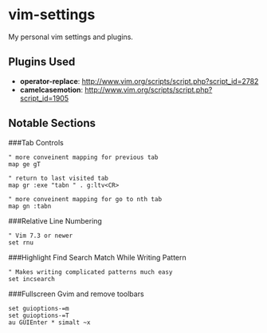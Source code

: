vim-settings
============

My personal vim settings and plugins.

Plugins Used
------------

* **operator-replace**: http://www.vim.org/scripts/script.php?script_id=2782
* **camelcasemotion**: http://www.vim.org/scripts/script.php?script_id=1905

Notable Sections
----------------

###Tab Controls
  
    " more conveinent mapping for previous tab
    map ge gT
  
    " return to last visited tab
    map gr :exe "tabn " . g:ltv<CR>
  
    " more conveinent mapping for go to nth tab
    map gn :tabn
  
  
###Relative Line Numbering
  
    " Vim 7.3 or newer
    set rnu
  

###Highlight Find Search Match While Writing Pattern

    " Makes writing complicated patterns much easy
    set incsearch
  
  
###Fullscreen Gvim and remove toolbars

    set guioptions-=m
    set guioptions-=T
    au GUIEnter * simalt ~x
